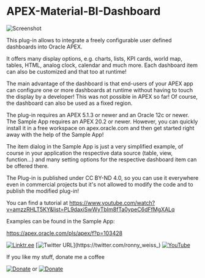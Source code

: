  # APEX-Material-BI-Dashboard

![Screenshot](https://raw.githubusercontent.com/RonnyWeiss/APEX-Material-BI-Dashboard/main/screenshot.gif)

This plug-in allows to integrate a freely configurable user defined dashboards into Oracle APEX.

It offers many display options, e.g. charts, lists, KPI cards, world map, tables, HTML, analog clock, calendar and much more. Each dashboard item can also be customized and that too at runtime!

The main advantage of the dashboard is that end-users of your APEX app can configure one or more dashboards at runtime without having to touch the display by a developer! This was not possible in APEX so far! Of course, the dashboard can also be used as a fixed region.

The plug-in requires an APEX 5.1.3 or newer and an Oracle 12c or newer. The Sample App requires an APEX 20.2 or newer. However, you can quickly install it in a free workspace on apex.oracle.com and then get started right away with the help of the Sample App!

The item dialog in the Sample App is just a very simplified example, of course in your application the respective data source (table, view, function...) and many setting options for the respective dashboard item can be offered there.

The Plug-in is published under CC BY-ND 4.0, so you can use it everywhere even in commercial projects but it's not allowed to modify the code and to publish the modified plug-in! 

You can find a tutorial at https://www.youtube.com/watch?v=amzzRHLT5KY&list=PL9daxiSwWyTbIm8fTa0ypeC6dFfMgXALq

Examples can be found in the Sample App:

https://apex.oracle.com/pls/apex/f?p=103428

[![Linktr.ee](https://img.shields.io/badge/Linktr.ee-ronny.weiss-%2339e09b)](https://linktr.ee/ronny.weiss) [![Twitter URL](https://img.shields.io/twitter/url?style=social&url=https%3A%2F%2Ftwitter.com%2Fronny_weiss_)](https://twitter.com/ronny_weiss_) [![YouTube](https://img.shields.io/badge/-YouTube-%23ff0000)](https://www.youtube.com/channel/UCsqbWnOolAitsbIz517styA)

If you like my stuff, donate me a coffee

[![Donate](https://img.shields.io/badge/Donate-PayPal-green.svg)](https://www.paypal.me/RonnyW1) or [![Donate](https://img.shields.io/badge/Amazon-Wishlist-%23febd69)](https://www.amazon.de/hz/wishlist/ls/1VFULRV8XUPQ0?ref_=wl_share)